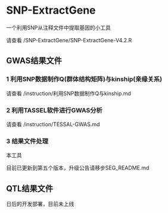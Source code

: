 # SNP-ExtractGene
一个利用SNP从注释文件中提取基因的小工具

请查看 /SNP-ExtractGene/SNP-ExtractGene-V4.2.R

## GWAS结果文件

### 1 利用SNP数据制作Q(群体结构矩阵)与kinship(亲缘关系)

请查看 /instruction/利用SNP数据制作Q与kinship.md

### 2 利用TASSEL软件进行GWAS分析

请查看 /instruction/TESSAL-GWAS.md

### 3 结果文件处理

本工具

目前已更新到第五个版本，升级公告请移步SEG_README.md

## QTL结果文件

日后的开发部署，目前未上线
